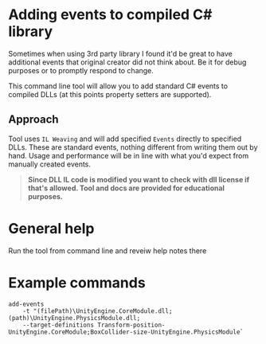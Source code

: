 # Adding events to compiled C# library

Sometimes when using 3rd party library I found it'd be great to have additional events that original creator did not think about. Be it for debug purposes or to promptly respond to change. 

This command line tool will allow you to add standard C# events to compiled DLLs (at this points property setters are supported).

## Approach
Tool uses `IL Weaving` and will add specified `Events` directly to specified DLLs. These are standard events, nothing different from writing them out by hand. Usage and performance will be in line with what you'd expect from manually created events. 

> **Since DLL IL code is modified you want to check with dll license if that's allowed. Tool and docs are provided for educational purposes.**

# General help
Run the tool from command line and reveiw help notes there

# Example commands
``` 
add-events 
    -t "(filePath)\UnityEngine.CoreModule.dll;(path)\UnityEngine.PhysicsModule.dll; 
    --target-definitions Transform-position-UnityEngine.CoreModule;BoxCollider-size-UnityEngine.PhysicsModule` 
```



